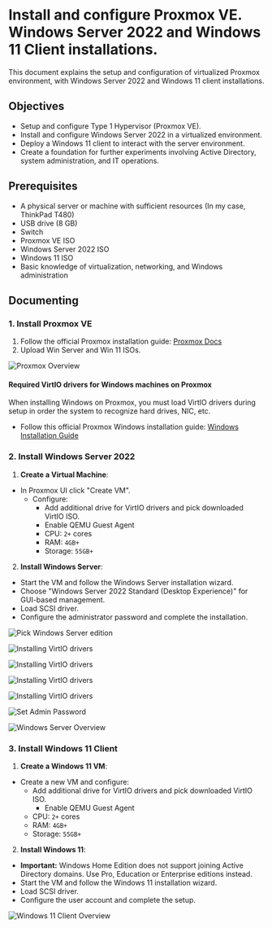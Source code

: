 # Install and configure Proxmox VE. Windows Server 2022 and Windows 11 Client installations.

This document explains the setup and configuration of virtualized Proxmox environment, with Windows Server 2022 and Windows 11 client installations.

## Objectives

- Setup and configure Type 1 Hypervisor (Proxmox VE).
- Install and configure Windows Server 2022 in a virtualized environment.
- Deploy a Windows 11 client to interact with the server environment.
- Create a foundation for further experiments involving Active Directory, system administration, and IT operations.

## Prerequisites

- A physical server or machine with sufficient resources (In my case, ThinkPad T480)
- USB drive (8 GB)
- Switch
- Proxmox VE ISO
- Windows Server 2022 ISO
- Windows 11 ISO
- Basic knowledge of virtualization, networking, and Windows administration

## Documenting

### 1. Install Proxmox VE

1. Follow the official Proxmox installation guide: [Proxmox Docs](https://pve.proxmox.com/pve-docs/chapter-pve-installation.html)
2. Upload Win Server and Win 11 ISOs.

![Proxmox Overview](../assets/proxmox-overview.png)

#### Required VirtIO drivers for Windows machines on Proxmox

When installing Windows on Proxmox, you must load VirtIO drivers during setup in order the system to recognize hard drives, NIC, etc.

- Follow this official Proxmox Windows installation guide: [Windows Installation Guide](https://pve.proxmox.com/wiki/Windows_10_guest_best_practices)

### 2. Install Windows Server 2022

1. **Create a Virtual Machine**:

  - In Proxmox UI click "Create VM".
    - Configure:
	    - Add additional drive for VirtIO drivers and pick downloaded VirtIO ISO.
	    - Enable QEMU Guest Agent
      - CPU: `2+` cores
      - RAM: `4GB+`
      - Storage: `55GB+`

2. **Install Windows Server**:

  - Start the VM and follow the Windows Server installation wizard.
  - Choose "Windows Server 2022 Standard (Desktop Experience)" for GUI-based management.
  - Load SCSI driver.
  - Configure the administrator password and complete the installation.

![Pick Windows Server edition](../assets/windows-server-edition.png)

![Installing VirtIO drivers](../assets/virtio-drivers0.png)

![Installing VirtIO drivers](../assets/virtio-drivers1.png)

![Installing VirtIO drivers](../assets/virtio-drivers2.png)

![Installing VirtIO drivers](../assets/virtio-drivers3.png)

![Set Admin Password](../assets/win-server-admin.png)

![Windows Server Overview](../assets/win-server-overview.png)

### 3. Install Windows 11 Client

1. **Create a Windows 11 VM**:

  - Create a new VM and configure:
    - Add additional drive for VirtIO drivers and pick downloaded VirtIO ISO.
	  - Enable QEMU Guest Agent
    - CPU: `2+` cores
    - RAM: `4GB+`
    - Storage: `55GB+`

2. **Install Windows 11**:

  - **Important:** Windows Home Edition does not support joining Active Directory domains. Use Pro, Education or Enterprise editions instead.
  - Start the VM and follow the Windows 11 installation wizard.
  - Load SCSI driver.
  - Configure the user account and complete the setup.

![Windows 11 Client Overview](../assets/win-11-client-overview.png)
